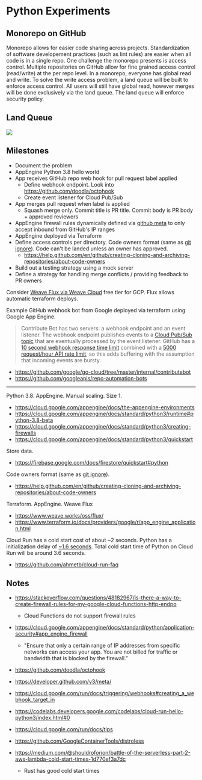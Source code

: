 # Python Experiments

## Monorepo on GitHub

Monorepo allows for easier code sharing across projects. Standardization of software developement practices (such as lint rules) are easier when all code is in a single repo. One challenge the monorepo presents is access control. Multiple repositories on GitHub allow for fine grained access control (read/write) at the per repo level. In a monorepo, everyone has global read and write. To solve the write access problem, a land queue will be built to enforce access control. All users will still have global read, however merges will be done exclusively via the land queue. The land queue will enforce security policy.

## Land Queue

![](http://www.plantuml.com/plantuml/proxy?cache=no&fmt=svg&src=https://raw.githubusercontent.com/bootstraponline/python/master/overview_0.puml&githubcachefoo)

## Milestones

- Document the problem
- AppEngine Python 3.8 hello world
- App receives GitHub repo web hook for pull request label applied
  - Define webhook endpoint. Look into https://github.com/doodla/octohook
  - Create event listener for Cloud Pub/Sub
- App merges pull request when label is applied
  - Squash merge only. Commit title is PR title. Commit body is PR body + approved reviewers
- AppEngine firewall rules dynamically defined via [github meta](https://developer.github.com/v3/meta/) to only accept inbound from GitHub's IP ranges
- AppEngine deployed via Terraform
- Define access controls per directory. Code owners format (same as [git ignore](https://git-scm.com/docs/gitignore#_pattern_format)). Code can't be landed unless an owner has approved.
  - https://help.github.com/en/github/creating-cloning-and-archiving-repositories/about-code-owners
- Build out a testing strategy using a mock server
- Define a strategy for handling merge conflicts / providing feedback to PR owners

Consider [Weave Flux via Weave Cloud](https://www.weave.works/faq/weave-cloud-faq/#faq-4) free tier for GCP. Flux allows automatic terraform deploys.

Example GitHub webhook bot from Google deployed via terraform using Google App Engine. 

>Contribute Bot has two servers: a webhook endpoint and an event listener. The
webhook endpoint publishes events to a [Cloud Pub/Sub topic][pubsub] that are eventually
processed by the event listener. GitHub has a
[10 second webhook response time limit][github-async] combined with a
[5000 request/hour API rate limit][github-ratelimit], so this adds buffering
with the assumption that incoming events are bursty.

[github-async]: https://developer.github.com/v3/guides/best-practices-for-integrators/#favor-asynchronous-work-over-synchronous
[github-ratelimit]: https://developer.github.com/v3/#rate-limiting
[pubsub]: https://cloud.google.com/pubsub

- https://github.com/google/go-cloud/tree/master/internal/contributebot
- https://github.com/googleapis/repo-automation-bots

---

Python 3.8. AppEngine. Manual scaling. Size 1.

- https://cloud.google.com/appengine/docs/the-appengine-environments
- https://cloud.google.com/appengine/docs/standard/python3/runtime#python-3.8-beta
- https://cloud.google.com/appengine/docs/standard/python3/creating-firewalls
- https://cloud.google.com/appengine/docs/standard/python3/quickstart

Store data.
- https://firebase.google.com/docs/firestore/quickstart#python

Code owners format (same as [git ignore](https://git-scm.com/docs/gitignore#_pattern_format)).
- https://help.github.com/en/github/creating-cloning-and-archiving-repositories/about-code-owners

Terraform. AppEngine. Weave Flux
- https://www.weave.works/oss/flux/
- https://www.terraform.io/docs/providers/google/r/app_engine_application.html

Cloud Run has a cold start cost of about ~2 seconds. Python has a initialization delay of [~1.6 seconds](https://medium.com/@shouldroforion/battle-of-the-serverless-part-2-aws-lambda-cold-start-times-1d770ef3a7dc). Total cold start time of Python on Cloud Run will be around 3.6 seconds.
- https://github.com/ahmetb/cloud-run-faq

## Notes

- https://stackoverflow.com/questions/48182967/is-there-a-way-to-create-firewall-rules-for-my-google-cloud-functions-http-endpo
  - Cloud Functions do not support firewall rules

- https://cloud.google.com/appengine/docs/standard/python/application-security#app_engine_firewall
  - "Ensure that only a certain range of IP addresses from specific networks can access your app. You are not billed for traffic or bandwidth that is blocked by the firewall."

- https://github.com/doodla/octohook
- https://developer.github.com/v3/meta/

- https://cloud.google.com/run/docs/triggering/webhooks#creating_a_webhook_target_in 
- https://codelabs.developers.google.com/codelabs/cloud-run-hello-python3/index.html#0
- https://cloud.google.com/run/docs/tips
- https://github.com/GoogleContainerTools/distroless
- https://medium.com/@shouldroforion/battle-of-the-serverless-part-2-aws-lambda-cold-start-times-1d770ef3a7dc
  - Rust has good cold start times
